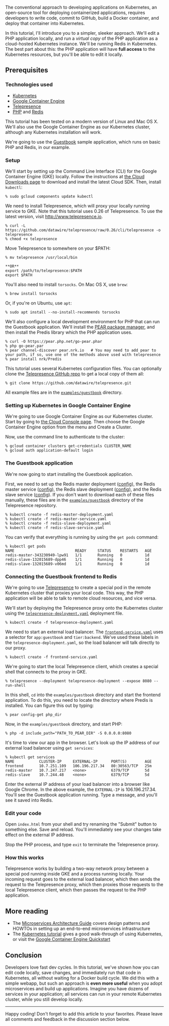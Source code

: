 The conventional approach to developing applications on Kubernetes, an open-source tool for deploying containerized applications, requires developers to write code, commit to GitHub, build a Docker container, and deploy that container into Kubernetes.

In this tutorial, I'll introduce you to a simpler, sleeker approach. We'll edit a PHP application locally, and run a *virtual copy* of the PHP application as a cloud-hosted Kubernetes instance. We'll be running Redis in Kubernetes. The best part about this: the PHP application will have **full access** to the Kubernetes resources, but you'll be able to edit it locally.

## Prerequisites

### Technologies used

* [Kubernetes](https://kubernetes.io)
* [Google Container Engine](https://cloud.google.com/container-engine/)
* [Telepresence](http://www.telepresence.io)
* [PHP](http://www.php.net/) and [Redis](https://redis.io/)

This tutorial has been tested on a modern version of Linux and Mac OS X. We'll also use the Google Container Engine as our Kubernetes cluster, although any Kubernetes installation will work.

We're going to use the [Guestbook](https://cloud.google.com/container-engine/docs/tutorials/guestbook) sample application, which runs on basic PHP and Redis, in our example.

### Setup

We'll start by setting up the Command Line Interface (CLI) for the Google Container Engine (GKE) locally. Follow the instructions at [the Cloud Downloads page](https://cloud.google.com/sdk/downloads) to download and install the latest Cloud SDK. Then, install `kubectl`:

```
% sudo gcloud components update kubectl
```

We need to install Telepresence, which will proxy your locally running service to GKE. Note that this tutorial uses 0.26 of Telepresence. To use the latest version, visit http://www.telepresence.io.

```
% curl -L https://github.com/datawire/telepresence/raw/0.26/cli/telepresence -o telepresence
% chmod +x telepresence
```

Move Telepresence to somewhere on your $PATH:

```
% mv telepresence /usr/local/bin

**OR**
export /path/to/telepresence:$PATH
export $PATH
```

You'll also need to install `torsocks`. On Mac OS X, use `brew`:

```
% brew install torsocks
```

Or, if you're on Ubuntu, use `apt`:

```
% sudo apt install --no-install-recommends torsocks
```

We'll also configure a local development environment for PHP that can run the Guestbook application. We'll install the [PEAR package manager](https://pear.php.net/manual/en/installation.getting.php), and then install the Predis library which the PHP application uses.

```
% curl -O https://pear.php.net/go-pear.phar
% php go-pear.par
% pear channel-discover pear.nrk.io   # You may need to add pear to your path, if so, use one of the methods above used with telepresence
% pear install nrk/Predis
```

This tutorial uses several Kubernetes configuration files. You can optionally clone the [Telepresence GitHub repo](https://github.com/datawire/telepresence/) to get a local copy of them all:

```
% git clone https://github.com/datawire/telepresence.git
```

All example files are in the [`examples/guestbook`](https://github.com/datawire/telepresence/tree/master/examples/guestbook) directory.

### Setting up Kubernetes in Google Container Engine

We're going to use Google Container Engine as our Kubernetes cluster. Start by going to [the Cloud Console page](https://console.cloud.google.com). Then choose the Google Container Engine option from the menu and Create a Cluster.

Now, use the command line to authenticate to the cluster:

```
% gcloud container clusters get-credentials CLUSTER_NAME
% gcloud auth application-default login
```

### The Guestbook application

We're now going to start installing the Guestbook application. 

First, we need to set up the Redis master deployment ([config](https://github.com/datawire/telepresence/blob/master/examples/guestbook/redis-master-deployment.yaml)), the Redis master service ([config](https://github.com/datawire/telepresence/blob/master/examples/guestbook/redis-master-service.yaml)), the Redis slave deployment ([config](https://github.com/datawire/telepresence/blob/master/examples/guestbook/redis-slave-deployment.yaml)), and the Redis slave service ([config](https://github.com/datawire/telepresence/blob/master/examples/guestbook/redis-slave-service.yaml)). If you don't want to download each of these files manually, these files are in the [`examples/guestbook`](https://github.com/datawire/telepresence/tree/master/examples/guestbook) directory of the Telepresence repository.

```
% kubectl create -f redis-master-deployment.yaml
% kubectl create -f redis-master-service.yaml
% kubectl create -f redis-slave-deployment.yaml
% kubectl create -f redis-slave-service.yaml
```

You can verify that everything is running by using the `get pods` command:

```
% kubectl get pods
NAME                           READY     STATUS    RESTARTS   AGE
redis-master-343230949-lpw91   1/1       Running   0          1d
redis-slave-132015689-dpp46    1/1       Running   0          1d
redis-slave-132015689-v06md    1/1       Running   0          1d
```

### Connecting the Guestbook frontend to Redis

We're going to use [Telepresence](http://www.telepresence.io) to create a special pod in the remote Kubernetes cluster that proxies your local code. This way, the PHP application will be able to talk to remote cloud resources, and vice versa.

We'll start by deploying the Telepresence proxy onto the Kubernetes cluster using the [`telepresence-deployment.yaml`](https://github.com/datawire/telepresence/blob/master/examples/guestbook/telepresence-deployment.yaml) deployment file.

```
% kubectl create -f telepresence-deployment.yaml
```

We need to start an external load balancer. The [`frontend-service.yaml`](https://github.com/datawire/telepresence/blob/master/examples/guestbook/frontend-service.yaml) uses a selector for `app:guestbook` and `tier:backend`. We've used these labels in the `telepresence-deployment.yaml`, so the load balancer will talk directly to our proxy.

```
% kubectl create -f frontend-service.yaml
```

We're going to start the local Telepresence client, which creates a special shell that connects to the proxy in GKE.

```
% telepresence --deployment telepresence-deployment --expose 8080 --run-shell
```

In this shell, `cd` into the `examples/guestbook` directory and start the frontend application. To do this, you need to locate the directory where Predis is installed. You can figure this out by typing:

```
% pear config-get php_dir
```

Now, in the `examples/guestbook` directory, and start PHP:

```
% php -d include_path="PATH_TO_PEAR_DIR" -S 0.0.0.0:8080
```

It's time to view our app in the browser. Let's look up the IP address of our external load balancer using `get services`:

```
% kubectl get services
NAME           CLUSTER-IP     EXTERNAL-IP      PORT(S)        AGE
frontend       10.7.251.109   106.196.217.34   80:30563/TCP   25m
redis-master   10.7.247.217   <none>           6379/TCP       5d
redis-slave    10.7.244.48    <none>           6379/TCP       5d
```

Enter the external IP address of your load balancer into a browser like Google Chrome. In the above example, the `EXTERNAL-IP` is 106.196.217.34. You'll see the Guestbook application running. Type a message, and you'll see it saved into Redis.

### Edit your code

Open `index.html` from your shell and try renaming the "Submit" button to something else. Save and reload. You'll immediately see your changes take effect on the external IP address.

Stop the PHP process, and type `exit` to terminate the Telepresence proxy.

### How this works

Telepresence works by building a two-way network proxy between a special pod running inside GKE and a process running locally. Your incoming request goes to the external load balancer, which then sends the request to the Telepresence proxy, which then proxies those requests to the local Telepresence client, which then passes the request to the PHP application.

## More reading

* The [Microservices Architecture Guide](https://www.datawire.io/guide) covers design patterns and HOWTOs in setting up an end-to-end microservices infrastructure
* The [Kubernetes tutorial](https://kubernetes.io/docs/tutorials/kubernetes-basics/) gives a good walk-through of using Kubernetes, or visit the [Google Container Engine Quickstart](https://cloud.google.com/container-engine/docs/quickstart)

## Conclusion

Developers love fast dev cycles. In this tutorial, we've shown how you can edit code locally, save changes, and immediately run that code in Kubernetes, all without waiting for a Docker build cycle. We did this with a simple webapp, but such an approach is **even more useful** when you adopt microservices and build up applications. Imagine you have dozens of services in your application; all services can run in your remote Kubernetes cluster, while you still develop locally.

____ 

Happy coding! Don't forget to add this article to your favorites. Please leave all comments and feedback in the discussion section below.
